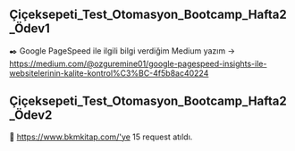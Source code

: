 ## Çiçeksepeti_Test_Otomasyon_Bootcamp_Hafta2_Ödev1

:black_nib: Google PageSpeed ile ilgili bilgi verdiğim Medium yazım ->  https://medium.com/@ozguremine01/google-pagespeed-insights-ile-websitelerinin-kalite-kontrol%C3%BC-4f5b8ac40224

## Çiçeksepeti_Test_Otomasyon_Bootcamp_Hafta2_Ödev2

:satellite: https://www.bkmkitap.com/'ye 15 request atıldı.
